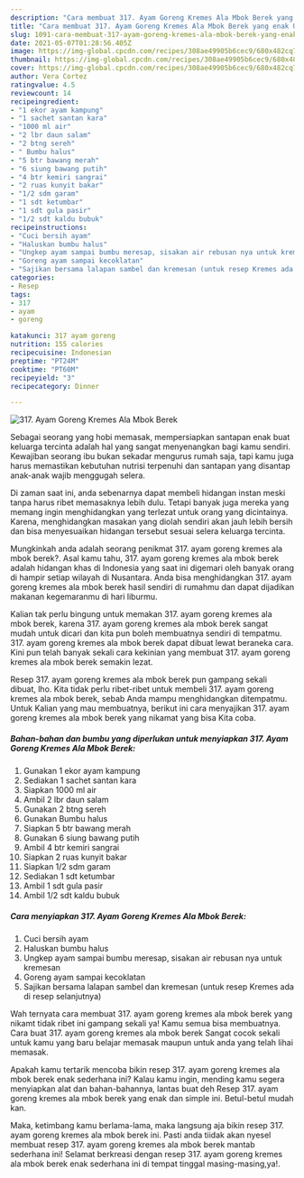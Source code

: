 ```yaml
---
description: "Cara membuat 317. Ayam Goreng Kremes Ala Mbok Berek yang enak Untuk Jualan"
title: "Cara membuat 317. Ayam Goreng Kremes Ala Mbok Berek yang enak Untuk Jualan"
slug: 1091-cara-membuat-317-ayam-goreng-kremes-ala-mbok-berek-yang-enak-untuk-jualan
date: 2021-05-07T01:28:56.405Z
image: https://img-global.cpcdn.com/recipes/308ae49905b6cec9/680x482cq70/317-ayam-goreng-kremes-ala-mbok-berek-foto-resep-utama.jpg
thumbnail: https://img-global.cpcdn.com/recipes/308ae49905b6cec9/680x482cq70/317-ayam-goreng-kremes-ala-mbok-berek-foto-resep-utama.jpg
cover: https://img-global.cpcdn.com/recipes/308ae49905b6cec9/680x482cq70/317-ayam-goreng-kremes-ala-mbok-berek-foto-resep-utama.jpg
author: Vera Cortez
ratingvalue: 4.5
reviewcount: 14
recipeingredient:
- "1 ekor ayam kampung"
- "1 sachet santan kara"
- "1000 ml air"
- "2 lbr daun salam"
- "2 btng sereh"
- " Bumbu halus"
- "5 btr bawang merah"
- "6 siung bawang putih"
- "4 btr kemiri sangrai"
- "2 ruas kunyit bakar"
- "1/2 sdm garam"
- "1 sdt ketumbar"
- "1 sdt gula pasir"
- "1/2 sdt kaldu bubuk"
recipeinstructions:
- "Cuci bersih ayam"
- "Haluskan bumbu halus"
- "Ungkep ayam sampai bumbu meresap, sisakan air rebusan nya untuk kremesan"
- "Goreng ayam sampai kecoklatan"
- "Sajikan bersama lalapan sambel dan kremesan (untuk resep Kremes ada di resep selanjutnya)"
categories:
- Resep
tags:
- 317
- ayam
- goreng

katakunci: 317 ayam goreng 
nutrition: 155 calories
recipecuisine: Indonesian
preptime: "PT24M"
cooktime: "PT60M"
recipeyield: "3"
recipecategory: Dinner

---
```



![317. Ayam Goreng Kremes Ala Mbok Berek](https://img-global.cpcdn.com/recipes/308ae49905b6cec9/680x482cq70/317-ayam-goreng-kremes-ala-mbok-berek-foto-resep-utama.jpg)

Sebagai seorang yang hobi memasak, mempersiapkan santapan enak buat keluarga tercinta adalah hal yang sangat menyenangkan bagi kamu sendiri. Kewajiban seorang ibu bukan sekadar mengurus rumah saja, tapi kamu juga harus memastikan kebutuhan nutrisi terpenuhi dan santapan yang disantap anak-anak wajib menggugah selera.

Di zaman  saat ini, anda sebenarnya dapat membeli hidangan instan meski tanpa harus ribet memasaknya lebih dulu. Tetapi banyak juga mereka yang memang ingin menghidangkan yang terlezat untuk orang yang dicintainya. Karena, menghidangkan masakan yang diolah sendiri akan jauh lebih bersih dan bisa menyesuaikan hidangan tersebut sesuai selera keluarga tercinta. 



Mungkinkah anda adalah seorang penikmat 317. ayam goreng kremes ala mbok berek?. Asal kamu tahu, 317. ayam goreng kremes ala mbok berek adalah hidangan khas di Indonesia yang saat ini digemari oleh banyak orang di hampir setiap wilayah di Nusantara. Anda bisa menghidangkan 317. ayam goreng kremes ala mbok berek hasil sendiri di rumahmu dan dapat dijadikan makanan kegemaranmu di hari liburmu.

Kalian tak perlu bingung untuk memakan 317. ayam goreng kremes ala mbok berek, karena 317. ayam goreng kremes ala mbok berek sangat mudah untuk dicari dan kita pun boleh membuatnya sendiri di tempatmu. 317. ayam goreng kremes ala mbok berek dapat dibuat lewat beraneka cara. Kini pun telah banyak sekali cara kekinian yang membuat 317. ayam goreng kremes ala mbok berek semakin lezat.

Resep 317. ayam goreng kremes ala mbok berek pun gampang sekali dibuat, lho. Kita tidak perlu ribet-ribet untuk membeli 317. ayam goreng kremes ala mbok berek, sebab Anda mampu menghidangkan ditempatmu. Untuk Kalian yang mau membuatnya, berikut ini cara menyajikan 317. ayam goreng kremes ala mbok berek yang nikamat yang bisa Kita coba.

<!--inarticleads1-->

##### Bahan-bahan dan bumbu yang diperlukan untuk menyiapkan 317. Ayam Goreng Kremes Ala Mbok Berek:

1. Gunakan 1 ekor ayam kampung
1. Sediakan 1 sachet santan kara
1. Siapkan 1000 ml air
1. Ambil 2 lbr daun salam
1. Gunakan 2 btng sereh
1. Gunakan  Bumbu halus
1. Siapkan 5 btr bawang merah
1. Gunakan 6 siung bawang putih
1. Ambil 4 btr kemiri sangrai
1. Siapkan 2 ruas kunyit bakar
1. Siapkan 1/2 sdm garam
1. Sediakan 1 sdt ketumbar
1. Ambil 1 sdt gula pasir
1. Ambil 1/2 sdt kaldu bubuk




<!--inarticleads2-->

##### Cara menyiapkan 317. Ayam Goreng Kremes Ala Mbok Berek:

1. Cuci bersih ayam
1. Haluskan bumbu halus
1. Ungkep ayam sampai bumbu meresap, sisakan air rebusan nya untuk kremesan
1. Goreng ayam sampai kecoklatan
1. Sajikan bersama lalapan sambel dan kremesan (untuk resep Kremes ada di resep selanjutnya)




Wah ternyata cara membuat 317. ayam goreng kremes ala mbok berek yang nikamt tidak ribet ini gampang sekali ya! Kamu semua bisa membuatnya. Cara buat 317. ayam goreng kremes ala mbok berek Sangat cocok sekali untuk kamu yang baru belajar memasak maupun untuk anda yang telah lihai memasak.

Apakah kamu tertarik mencoba bikin resep 317. ayam goreng kremes ala mbok berek enak sederhana ini? Kalau kamu ingin, mending kamu segera menyiapkan alat dan bahan-bahannya, lantas buat deh Resep 317. ayam goreng kremes ala mbok berek yang enak dan simple ini. Betul-betul mudah kan. 

Maka, ketimbang kamu berlama-lama, maka langsung aja bikin resep 317. ayam goreng kremes ala mbok berek ini. Pasti anda tiidak akan nyesel membuat resep 317. ayam goreng kremes ala mbok berek mantab sederhana ini! Selamat berkreasi dengan resep 317. ayam goreng kremes ala mbok berek enak sederhana ini di tempat tinggal masing-masing,ya!.

